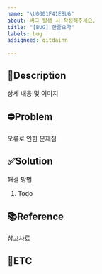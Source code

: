 ```yaml
---
name: "\U0001F41EBUG"
about: 버그 발생 시 작성해주세요.
title: "[BUG] 한줄요약"
labels: bug
assignees: gitdainn

---
```


## 📝Description
상세 내용 및 이미지

## ⛔Problem
오류로 인한 문제점

## ✅Solution
해결 방법
1. Todo

## 📚Reference
참고자료

## 💬ETC
